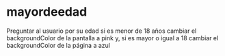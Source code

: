 # mayordeedad
Preguntar al usuario por su edad si es menor de 18 años cambiar el backgroundColor de la pantalla a pink y, si es mayor o igual a 18 cambiar el backgroundColor de la página a azul
